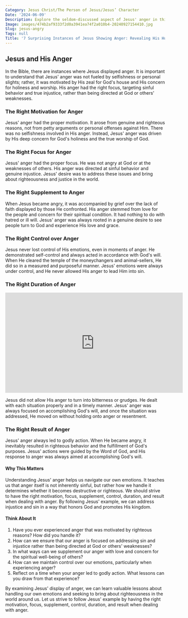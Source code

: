 ```yaml
---
Category: Jesus Christ/The Person of Jesus/Jesus’ Character
Date: '2024-06-09'
Description: Explore the seldom-discussed aspect of Jesus' anger in this insightful article, shedding light on instances where his emotions manifested powerfully.
Image: images/474b2af9333f2d0a3941ea74f2a010b4-20240927154410.jpg
Slug: jesus-angry
Tags: null
Title: '7 Surprising Instances of Jesus Showing Anger: Revealing His Humanity and Divinity'
---
```


## Jesus and His Anger

In the Bible, there are instances where Jesus displayed anger. It is important to understand that Jesus' anger was not fueled by selfishness or personal slights; rather, it was motivated by His zeal for God's house and His concern for holiness and worship. His anger had the right focus, targeting sinful behavior and true injustice, rather than being directed at God or others' weaknesses. 

### The Right Motivation for Anger

Jesus' anger had the proper motivation. It arose from genuine and righteous reasons, not from petty arguments or personal offenses against Him. There was no selfishness involved in His anger. Instead, Jesus' anger was driven by His deep concern for God's holiness and the true worship of God.

### The Right Focus for Anger

Jesus' anger had the proper focus. He was not angry at God or at the weaknesses of others. His anger was directed at sinful behavior and genuine injustice. Jesus' desire was to address these issues and bring about righteousness and justice in the world.

### The Right Supplement to Anger

When Jesus became angry, it was accompanied by grief over the lack of faith displayed by those He confronted. His anger stemmed from love for the people and concern for their spiritual condition. It had nothing to do with hatred or ill will. Jesus' anger was always rooted in a genuine desire to see people turn to God and experience His love and grace.

### The Right Control over Anger

Jesus never lost control of His emotions, even in moments of anger. He demonstrated self-control and always acted in accordance with God's will. When He cleared the temple of the moneychangers and animal-sellers, He did so in a measured and purposeful manner. Jesus' emotions were always under control, and He never allowed His anger to lead Him into sin.

### The Right Duration of Anger


<iframe width="560" height="315" src="https://www.youtube.com/embed/OuNwEyP6BvM" frameborder="0" allow="autoplay; encrypted-media" allowfullscreen></iframe>


Jesus did not allow His anger to turn into bitterness or grudges. He dealt with each situation properly and in a timely manner. Jesus' anger was always focused on accomplishing God's will, and once the situation was addressed, He moved on without holding onto anger or resentment.

### The Right Result of Anger

Jesus' anger always led to godly action. When He became angry, it inevitably resulted in righteous behavior and the fulfillment of God's purposes. Jesus' actions were guided by the Word of God, and His response to anger was always aimed at accomplishing God's will.

#### Why This Matters

Understanding Jesus' anger helps us navigate our own emotions. It teaches us that anger itself is not inherently sinful, but rather how we handle it determines whether it becomes destructive or righteous. We should strive to have the right motivation, focus, supplement, control, duration, and result when dealing with anger. By following Jesus' example, we can address injustice and sin in a way that honors God and promotes His kingdom.

#### Think About It

1. Have you ever experienced anger that was motivated by righteous reasons? How did you handle it?
2. How can we ensure that our anger is focused on addressing sin and injustice rather than being directed at God or others' weaknesses?
3. In what ways can we supplement our anger with love and concern for the spiritual well-being of others?
4. How can we maintain control over our emotions, particularly when experiencing anger?
5. Reflect on a time when your anger led to godly action. What lessons can you draw from that experience?

By examining Jesus' display of anger, we can learn valuable lessons about handling our own emotions and seeking to bring about righteousness in the world around us. Let us strive to follow Jesus' example by having the right motivation, focus, supplement, control, duration, and result when dealing with anger.